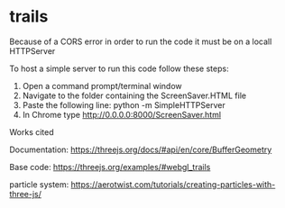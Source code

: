 # trails

Because of a CORS error in order to run the code it must be on a locall HTTPServer

To host a simple server to run this code follow these steps:

1. Open a command prompt/terminal window
2. Navigate to the folder containing the ScreenSaver.HTML file
3. Paste the following line: python -m SimpleHTTPServer
4. In Chrome type http://0.0.0.0:8000/ScreenSaver.html



Works cited

Documentation: https://threejs.org/docs/#api/en/core/BufferGeometry

Base code: https://threejs.org/examples/#webgl_trails

particle system: https://aerotwist.com/tutorials/creating-particles-with-three-js/

